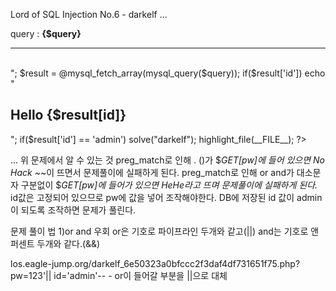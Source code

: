 Lord of SQL Injection No.6 - darkelf
...
<?php
  include "./config.php";
  login_chk();
  dbconnect();  
  if(preg_match('/prob|_|\.|\(\)/i', $_GET[pw])) exit("No Hack ~_~");
  if(preg_match('/or|and/i', $_GET[pw])) exit("HeHe");
  $query = "select id from prob_darkelf where id='guest' and pw='{$_GET[pw]}'";
  echo "<hr>query : <strong>{$query}</strong><hr><br>";
  $result = @mysql_fetch_array(mysql_query($query));
  if($result['id']) echo "<h2>Hello {$result[id]}</h2>";
  if($result['id'] == 'admin') solve("darkelf");
  highlight_file(__FILE__);
?>
...
위 문제에서 알 수 있는 것
preg_match로 인해 . ()가 $_GET[pw]에 들어 있으면 No Hack ~_~이 뜨면서 문제풀이에 실패하게 된다.
preg_match로 인해 or and가 대소문자 구분없이 $_GET[pw]에 들어가 있으면 HeHe라고 뜨며 문제풀이에 실패하게 된다._
id값은 고정되어 있으므로 pw에 값을 넣어 조작해야한다.
DB에 저장된 id 값이 admin이 되도록 조작하면 문제가 풀린다.

문제 풀이 법
1)or and 우회
or은 기호로 파이프라인 두개와 같고(||) and는 기호로 앤퍼센트 두개와 같다.(&&)

los.eagle-jump.org/darkelf_6e50323a0bfccc2f3daf4df731651f75.php?pw=123'|| id='admin'-- -
or이 들어갈 부분을 ||으로 대체
